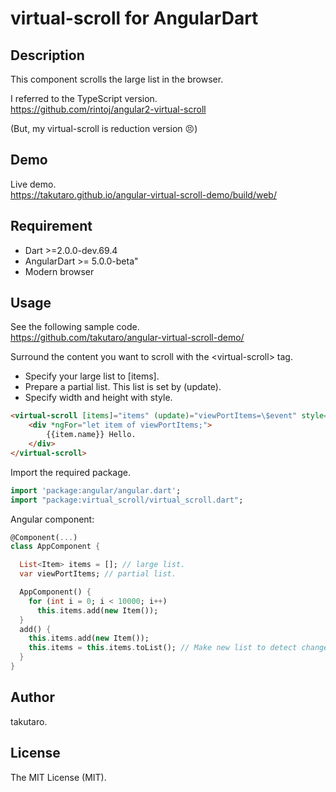 # virtual-scroll for AngularDart

## Description

This component scrolls the large list in the browser.

I referred to the TypeScript version.<br>
<https://github.com/rintoj/angular2-virtual-scroll>

(But, my virtual-scroll is reduction version 😣)

## Demo

Live demo.<br>
<https://takutaro.github.io/angular-virtual-scroll-demo/build/web/>

## Requirement

* Dart >=2.0.0-dev.69.4
* AngularDart >= 5.0.0-beta"
* Modern browser

## Usage

See the following sample code.<br>
<https://github.com/takutaro/angular-virtual-scroll-demo/>

Surround the content you want to scroll with the \<virtual-scroll\> tag.

* Specify your large list to [items].
* Prepare a partial list. This list is set by (update).
* Specify width and height with style.

```html
<virtual-scroll [items]="items" (update)="viewPortItems=\$event" style="width:auto; height:75vh;">
    <div *ngFor="let item of viewPortItems;">
        {{item.name}} Hello.
    </div>
</virtual-scroll>
```

Import the required package.

```Dart
import 'package:angular/angular.dart';
import "package:virtual_scroll/virtual_scroll.dart";
```

Angular component:

```Dart
@Component(...)
class AppComponent {

  List<Item> items = []; // large list.
  var viewPortItems; // partial list.

  AppComponent() {
    for (int i = 0; i < 10000; i++)
      this.items.add(new Item());
  }
  add() {
    this.items.add(new Item());
    this.items = this.items.toList(); // Make new list to detect changes.
  }
}
```

## Author

takutaro.

## License

The MIT License (MIT).
